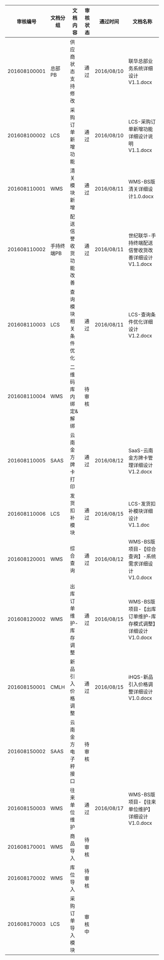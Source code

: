 |审核编号     |文档分组   |文档内容                 |审核状态 |通过时间    |文档名称                                                     |
|:-----------:|-----------|-------------------------|---------|:---------:|--------------------------------------------------------------|
|201608100001 |总部PB     |供应商状态支持修改       |通过     |2016/08/10 |联华总部业务系统详细设计V1.1.docx                             |
|201608100002 |LCS        |采购订单新增功能         |通过     |2016/08/10 |LCS-采购订单新增功能详细设计说明V1.1.docx                     |
|201608110001 |WMS        |清关模块新增             |通过     |2016/08/11 |WMS-BS版清关详细设计1.0.docx                                  |
|201608110002 |手持终端PB |配送信誉收货功能改善     |通过     |2016/08/11 |世纪联华-手持终端配送信誉收货改善详细设计V1.1.docx            |
|201608110003 |LCS        |查询模块相关条件优化     |通过     |2016/08/11 |LCS-查询条件优化详细设计V1.2.docx                             |
|201608110004 |WMS        |二维码库内绑定&解绑      |待审核   |           |                                                              |
|201608110005 |SAAS       |云南金方牌卡打印         |通过     |2016/08/12 |SaaS-云南金方牌卡管理详细设计V1.2.docx                        |
|201608110006 |LCS        |发货扣补模块             |通过     |2016/08/15 |LCS-发货扣补模块详细设计V1.1.doc                              |
|201608120001 |WMS        |综合查询                 |通过     |2016/08/12 |WMS-BS版项目-【综合查询】-系统需求详细设计V1.0.docx           |
|201608120002 |WMS        |出库订单维护-库存调整    |通过     |2016/08/15 |WMS-BS版项目-【出库订单维护-库存模式调整】详细设计V1.0.docx   |
|201608150001 |CMLH       |新品引入价格调整         |通过     |2016/08/15 |iHQS-新品引入价格调整详细设计V1.0.docx                        |
|201608150002 |SAAS       |云南金方电子秤接口       |待审核   | |                      |
|201608150003 |WMS        |往来单位维护             |通过     |2016/08/17 |WMS-BS版项目-【往来单位维护】详细设计V1.0.docx                |
|201608170001 |WMS        |商品导入                 |待审核   | |                      |
|201608170002 |WMS        |库位导入                 |待审核   | |                      |
|201608170003 |LCS        |采购订单导入模块         |审核中   | |                      |